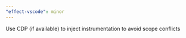 ```yaml
---
"effect-vscode": minor
---
```


Use CDP (if available) to inject instrumentation to avoid scope conflicts
